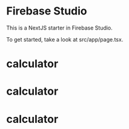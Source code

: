 # Firebase Studio

This is a NextJS starter in Firebase Studio.

To get started, take a look at src/app/page.tsx.
# calculator
# calculator
# calculator

